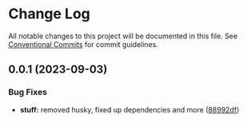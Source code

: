 # Change Log

All notable changes to this project will be documented in this file.
See [Conventional Commits](https://conventionalcommits.org) for commit guidelines.

## 0.0.1 (2023-09-03)

### Bug Fixes

-   **stuff:** removed husky, fixed up dependencies and more ([88992df](https://github.com/CordXApp/Pastes/commit/88992df3aaaca49a57713f6b9257df7fb9079cbe))
